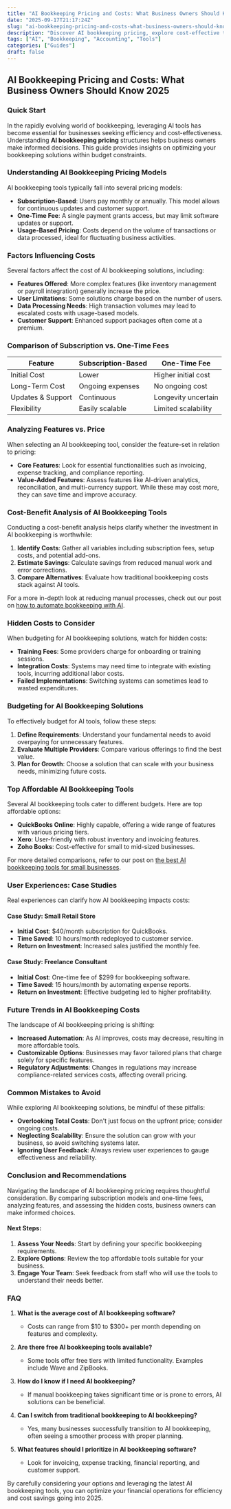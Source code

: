 ```yaml
---
title: "AI Bookkeeping Pricing and Costs: What Business Owners Should Know 2025"
date: "2025-09-17T21:17:24Z"
slug: "ai-bookkeeping-pricing-and-costs-what-business-owners-should-know-2025"
description: "Discover AI bookkeeping pricing, explore cost-effective tools, and streamline your financial management without breaking the bank."
tags: ["AI", "Bookkeeping", "Accounting", "Tools"]
categories: ["Guides"]
draft: false
---
```


## AI Bookkeeping Pricing and Costs: What Business Owners Should Know 2025

### Quick Start

In the rapidly evolving world of bookkeeping, leveraging AI tools has become essential for businesses seeking efficiency and cost-effectiveness. Understanding **AI bookkeeping pricing** structures helps business owners make informed decisions. This guide provides insights on optimizing your bookkeeping solutions within budget constraints.

### Understanding AI Bookkeeping Pricing Models

AI bookkeeping tools typically fall into several pricing models:

- **Subscription-Based**: Users pay monthly or annually. This model allows for continuous updates and customer support.
- **One-Time Fee**: A single payment grants access, but may limit software updates or support.
- **Usage-Based Pricing**: Costs depend on the volume of transactions or data processed, ideal for fluctuating business activities.

### Factors Influencing Costs

Several factors affect the cost of AI bookkeeping solutions, including:

- **Features Offered**: More complex features (like inventory management or payroll integration) generally increase the price.
- **User Limitations**: Some solutions charge based on the number of users.
- **Data Processing Needs**: High transaction volumes may lead to escalated costs with usage-based models.
- **Customer Support**: Enhanced support packages often come at a premium.

### Comparison of Subscription vs. One-Time Fees

| Feature                 | Subscription-Based      | One-Time Fee         |
|-------------------------|-------------------------|----------------------|
| Initial Cost            | Lower                   | Higher initial cost   |
| Long-Term Cost          | Ongoing expenses         | No ongoing cost       |
| Updates & Support       | Continuous              | Longevity uncertain    |
| Flexibility             | Easily scalable          | Limited scalability    |

### Analyzing Features vs. Price

When selecting an AI bookkeeping tool, consider the feature-set in relation to pricing:

- **Core Features**: Look for essential functionalities such as invoicing, expense tracking, and compliance reporting.
- **Value-Added Features**: Assess features like AI-driven analytics, reconciliation, and multi-currency support. While these may cost more, they can save time and improve accuracy.

### Cost-Benefit Analysis of AI Bookkeeping Tools

Conducting a cost-benefit analysis helps clarify whether the investment in AI bookkeeping is worthwhile:

1. **Identify Costs**: Gather all variables including subscription fees, setup costs, and potential add-ons.
2. **Estimate Savings**: Calculate savings from reduced manual work and error corrections.
3. **Compare Alternatives**: Evaluate how traditional bookkeeping costs stack against AI tools.

For a more in-depth look at reducing manual processes, check out our post on [how to automate bookkeeping with AI](https://www.example.com/posts/how-to-automate-bookkeeping-with-ai-quickbooks-receipt-ocr/).

### Hidden Costs to Consider

When budgeting for AI bookkeeping solutions, watch for hidden costs:

- **Training Fees**: Some providers charge for onboarding or training sessions.
- **Integration Costs**: Systems may need time to integrate with existing tools, incurring additional labor costs.
- **Failed Implementations**: Switching systems can sometimes lead to wasted expenditures.

### Budgeting for AI Bookkeeping Solutions

To effectively budget for AI tools, follow these steps:

1. **Define Requirements**: Understand your fundamental needs to avoid overpaying for unnecessary features.
2. **Evaluate Multiple Providers**: Compare various offerings to find the best value.
3. **Plan for Growth**: Choose a solution that can scale with your business needs, minimizing future costs.

### Top Affordable AI Bookkeeping Tools

Several AI bookkeeping tools cater to different budgets. Here are top affordable options:

- **QuickBooks Online**: Highly capable, offering a wide range of features with various pricing tiers.
- **Xero**: User-friendly with robust inventory and invoicing features.
- **Zoho Books**: Cost-effective for small to mid-sized businesses.

For more detailed comparisons, refer to our post on [the best AI bookkeeping tools for small businesses](https://www.example.com/posts/best-ai-bookkeeping-tools-for-small-businesses-2025/).

### User Experiences: Case Studies

Real experiences can clarify how AI bookkeeping impacts costs:

#### Case Study: Small Retail Store

- **Initial Cost**: $40/month subscription for QuickBooks.
- **Time Saved**: 10 hours/month redeployed to customer service.
- **Return on Investment**: Increased sales justified the monthly fee.

#### Case Study: Freelance Consultant

- **Initial Cost**: One-time fee of $299 for bookkeeping software.
- **Time Saved**: 15 hours/month by automating expense reports.
- **Return on Investment**: Effective budgeting led to higher profitability.

### Future Trends in AI Bookkeeping Costs

The landscape of AI bookkeeping pricing is shifting:

- **Increased Automation**: As AI improves, costs may decrease, resulting in more affordable tools.
- **Customizable Options**: Businesses may favor tailored plans that charge solely for specific features.
- **Regulatory Adjustments**: Changes in regulations may increase compliance-related services costs, affecting overall pricing.

### Common Mistakes to Avoid

While exploring AI bookkeeping solutions, be mindful of these pitfalls:

- **Overlooking Total Costs**: Don't just focus on the upfront price; consider ongoing costs.
- **Neglecting Scalability**: Ensure the solution can grow with your business, so avoid switching systems later.
- **Ignoring User Feedback**: Always review user experiences to gauge effectiveness and reliability.

### Conclusion and Recommendations

Navigating the landscape of AI bookkeeping pricing requires thoughtful consideration. By comparing subscription models and one-time fees, analyzing features, and assessing the hidden costs, business owners can make informed choices.

#### Next Steps:

1. **Assess Your Needs**: Start by defining your specific bookkeeping requirements.
2. **Explore Options**: Review the top affordable tools suitable for your business.
3. **Engage Your Team**: Seek feedback from staff who will use the tools to understand their needs better.

### FAQ

1. **What is the average cost of AI bookkeeping software?**
   - Costs can range from $10 to $300+ per month depending on features and complexity.

2. **Are there free AI bookkeeping tools available?**
   - Some tools offer free tiers with limited functionality. Examples include Wave and ZipBooks.

3. **How do I know if I need AI bookkeeping?**
   - If manual bookkeeping takes significant time or is prone to errors, AI solutions can be beneficial.

4. **Can I switch from traditional bookkeeping to AI bookkeeping?**
   - Yes, many businesses successfully transition to AI bookkeeping, often seeing a smoother process with proper planning.

5. **What features should I prioritize in AI bookkeeping software?**
   - Look for invoicing, expense tracking, financial reporting, and customer support.

By carefully considering your options and leveraging the latest AI bookkeeping tools, you can optimize your financial operations for efficiency and cost savings going into 2025.

